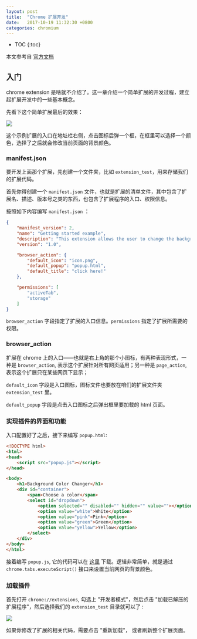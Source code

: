 ```yaml
---
layout: post
title:  "Chrome 扩展开发"
date:   2017-10-19 11:32:30 +0800
categories: chromium
---
```


* TOC
{:toc}

本文参考自 [官方文档](https://developer.chrome.com/extensions)


## 入门

chrome extension 是啥就不介绍了。这一章介绍一个简单扩展的开发过程，建立起扩展开发中的一些基本概念。

先看下这个简单扩展最后的效果：

![]( {{site.url}}/asset/chrome_extension_getstarted_example.png )

这个示例扩展的入口在地址栏右侧，点击图标后弹一个框，在框里可以选择一个颜色，选择了之后就会修改当前页面的背景颜色。

### manifest.json

要开发上面那个扩展，先创建一个文件夹，比如 `extension_test`，用来存储我们的扩展代码。

首先你得创建一个 `manifest.json` 文件，也就是扩展的清单文件，其中包含了扩展名、描述、版本号之类的东西，也包含了扩展程序的入口、权限信息。

按照如下内容编写 `manifest.json` ：

```json
{
    "manifest_version": 2,
    "name": "Getting started example",
    "description": "This extension allows the user to change the background color of the current page.",
    "version": "1.0",

    "browser_action": {
        "default_icon": "icon.png",
        "default_popup": "popup.html",
        "default_title": "click here!"
    },

    "permissions": [
        "activeTab",
        "storage"
    ]
}
```

`browser_action` 字段指定了扩展的入口信息。`permissions` 指定了扩展所需要的权限。

### browser_action

扩展在 chrome 上的入口——也就是右上角的那个小图标，有两种表现形式，一种是 `browser_action`, 表示这个扩展针对所有网页适用；另一种是 `page_action`, 表示这个扩展只在某些网页下显示；

`default_icon` 字段是入口图标，图标文件也要放在咱们的扩展文件夹 `extension_test` 里。

`default_popup` 字段是点击入口图标之后弹出框里要加载的 html 页面。

### 实现插件的界面和功能

入口配置好了之后，接下来编写 `popup.html`:

```html
<!DOCTYPE html>
<html>
<head>
    <script src="popup.js"></script>
</head>

<body>
    <h1>Background Color Changer</h1>
    <div id="container">
        <span>Choose a color</span>
        <select id="dropdown">
            <option selected="" disabled="" hidden="" value=""></option>
            <option value="white">White</option>
            <option value="pink">Pink</option>
            <option value="green">Green</option>
            <option value="yellow">Yellow</option>
        </select>
    </div>
</body>
</html>
```

接着编写 `popup.js`, 它的代码可以在 [这里](https://developer.chrome.com/extensions/examples/tutorials/getstarted/popup.js) 下载。逻辑非常简单，就是通过 `chrome.tabs.executeScript()` 接口来设置当前网页的背景颜色。

### 加载插件

首先打开 `chrome://extensions`, 勾选上 "开发者模式"，然后点击 "加载已解压的扩展程序"，然后选择我们的 `extension_test` 目录就可以了 :

![]( {{site.url}}/asset/chrome-extension-how-to-load.png )

如果你修改了扩展的相关代码，需要点击 "重新加载"， 或者刷新整个扩展页面。
